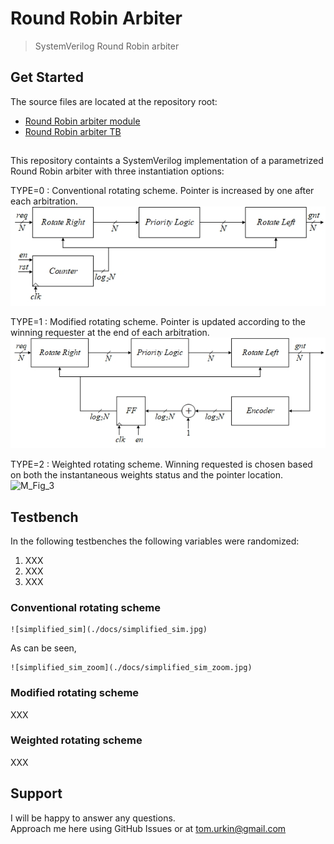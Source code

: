 # Round Robin Arbiter

> SystemVerilog Round Robin arbiter  

## Get Started

The source files  are located at the repository root:

- [Round Robin arbiter module](./round_robin.sv)
- [Round Robin arbiter TB](./round_robin_TB.sv)

##
This repository containts a SystemVerilog implementation of a parametrized Round Robin arbiter with three instantiation options:

TYPE=0 : Conventional rotating scheme. Pointer is increased by one after each arbitration.
	![simplified_block](./docs/simplified_block.jpg)

TYPE=1 : Modified rotating scheme. Pointer is updated according to the winning requester at the end of each arbitration.<br>
	![modified_block](./docs/modified_block.jpg) 

TYPE=2 : Weighted rotating scheme. Winning requested is chosen based on both the instantaneous weights status and the pointer location.<br>
	![M_Fig_3](./docs/M_Fig_3.jpg) 

## Testbench
In the following testbenches the following variables were randomized:

1. XXX
2. XXX
3. XXX
### Conventional rotating scheme 
	![simplified_sim](./docs/simplified_sim.jpg) 
	
	
As can be seen,	


	![simplified_sim_zoom](./docs/simplified_sim_zoom.jpg) 


### Modified rotating scheme 
XXX

### Weighted rotating scheme
XXX

## Support

I will be happy to answer any questions.  
Approach me here using GitHub Issues or at tom.urkin@gmail.com